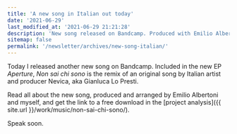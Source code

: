 ```yaml
---
title: 'A new song in Italian out today'
date: '2021-06-29'
last_modified_at: '2021-06-29 21:21:28'
description: 'New song released on Bandcamp. Produced with Emilio Albertoni, Non sai chi sono is a remix of an original song by Italian artist Gianluca Lo Presti.'
sitemap: false
permalink: '/newsletter/archives/new-song-italian/'
---
```

Today I released another new song on Bandcamp. Included in the new EP _Aperture_, _Non sai chi sono_ is the remix of an original song by Italian artist and producer Nevica, aka Gianluca Lo Presti.

Read all about the new song, produced and arranged by Emilio Albertoni and myself, and get the link to a free download in the [project analysis]({{ site.url }}/work/music/non-sai-chi-sono/).

Speak soon.